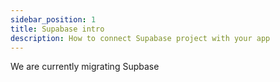 ```yaml
---
sidebar_position: 1
title: Supabase intro
description: How to connect Supabase project with your app 
---
```


We are currently migrating Supbase